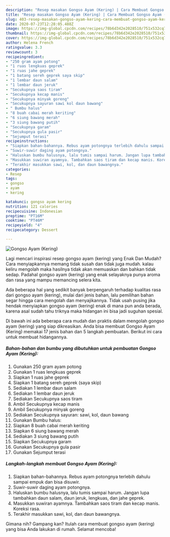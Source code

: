 ```yaml
---
description: "Resep masakan Gongso Ayam (Kering) | Cara Membuat Gongso Ayam (Kering) Yang Sedap"
title: "Resep masakan Gongso Ayam (Kering) | Cara Membuat Gongso Ayam (Kering) Yang Sedap"
slug: 403-resep-masakan-gongso-ayam-kering-cara-membuat-gongso-ayam-kering-yang-sedap
date: 2020-07-23T12:28:05.488Z
image: https://img-global.cpcdn.com/recipes/78b6d342e2028510/751x532cq70/gongso-ayam-kering-foto-resep-utama.jpg
thumbnail: https://img-global.cpcdn.com/recipes/78b6d342e2028510/751x532cq70/gongso-ayam-kering-foto-resep-utama.jpg
cover: https://img-global.cpcdn.com/recipes/78b6d342e2028510/751x532cq70/gongso-ayam-kering-foto-resep-utama.jpg
author: Helena French
ratingvalue: 3.3
reviewcount: 3
recipeingredient:
- "250 gram ayam potong"
- "1 ruas lengkuas geprek"
- "1 ruas jahe geprek"
- "1 batang sereh geprek saya skip"
- "1 lembar daun salam"
- "1 lembar daun jeruk"
- "Secukupnya saos tiram"
- "Secukupnya kecap manis"
- "Secukupnya minyak goreng"
- "Secukupnya sayuran sawi kol daun bawang"
- " Bumbu halus"
- "8 buah cabai merah keriting"
- "6 siung bawang merah"
- "3 siung bawang putih"
- "Secukupnya garam"
- "Secukupnya gula pasir"
- "Sejumput terasi"
recipeinstructions:
- "Siapkan bahan-bahannya. Rebus ayam potongnya terlebih dahulu sampai empuk dan bisa disuwir."
- "Suwir-suwir daging ayam potongnya."
- "Haluskan bumbu halusnya, lalu tumis sampai harum. Jangan lupa tambahkan daun salam, daun jeruk, lengkuas, dan jahe geprek."
- "Masukkan suwiran ayamnya. Tambahkan saos tiram dan kecap manis. Koreksi rasa."
- "Terakhir masukkan sawi, kol, dan daun bawangnya."
categories:
- Resep
tags:
- gongso
- ayam
- kering

katakunci: gongso ayam kering 
nutrition: 121 calories
recipecuisine: Indonesian
preptime: "PT16M"
cooktime: "PT46M"
recipeyield: "4"
recipecategory: Dessert

---
```



![Gongso Ayam (Kering)](https://img-global.cpcdn.com/recipes/78b6d342e2028510/751x532cq70/gongso-ayam-kering-foto-resep-utama.jpg)

Lagi mencari inspirasi resep gongso ayam (kering) yang Enak Dan Mudah? Cara menyiapkannya memang tidak susah dan tidak juga mudah. kalau keliru mengolah maka hasilnya tidak akan memuaskan dan bahkan tidak sedap. Padahal gongso ayam (kering) yang enak selayaknya punya aroma dan rasa yang mampu memancing selera kita.



Ada beberapa hal yang sedikit banyak berpengaruh terhadap kualitas rasa dari gongso ayam (kering), mulai dari jenis bahan, lalu pemilihan bahan segar hingga cara mengolah dan menyajikannya. Tidak usah pusing jika hendak menyiapkan gongso ayam (kering) enak di mana pun anda berada, karena asal sudah tahu triknya maka hidangan ini bisa jadi suguhan spesial.


Di bawah ini ada beberapa cara mudah dan praktis dalam mengolah gongso ayam (kering) yang siap dikreasikan. Anda bisa membuat Gongso Ayam (Kering) memakai 17 jenis bahan dan 5 langkah pembuatan. Berikut ini cara untuk membuat hidangannya.

<!--inarticleads1-->

##### Bahan-bahan dan bumbu yang dibutuhkan untuk pembuatan Gongso Ayam (Kering):

1. Gunakan 250 gram ayam potong
1. Gunakan 1 ruas lengkuas geprek
1. Siapkan 1 ruas jahe geprek
1. Siapkan 1 batang sereh geprek (saya skip)
1. Sediakan 1 lembar daun salam
1. Sediakan 1 lembar daun jeruk
1. Sediakan Secukupnya saos tiram
1. Ambil Secukupnya kecap manis
1. Ambil Secukupnya minyak goreng
1. Sediakan Secukupnya sayuran: sawi, kol, daun bawang
1. Gunakan  Bumbu halus:
1. Siapkan 8 buah cabai merah keriting
1. Siapkan 6 siung bawang merah
1. Sediakan 3 siung bawang putih
1. Siapkan Secukupnya garam
1. Gunakan Secukupnya gula pasir
1. Gunakan Sejumput terasi




<!--inarticleads2-->

##### Langkah-langkah membuat Gongso Ayam (Kering):

1. Siapkan bahan-bahannya. Rebus ayam potongnya terlebih dahulu sampai empuk dan bisa disuwir.
1. Suwir-suwir daging ayam potongnya.
1. Haluskan bumbu halusnya, lalu tumis sampai harum. Jangan lupa tambahkan daun salam, daun jeruk, lengkuas, dan jahe geprek.
1. Masukkan suwiran ayamnya. Tambahkan saos tiram dan kecap manis. Koreksi rasa.
1. Terakhir masukkan sawi, kol, dan daun bawangnya.




Gimana nih? Gampang kan? Itulah cara membuat gongso ayam (kering) yang bisa Anda lakukan di rumah. Selamat mencoba!
